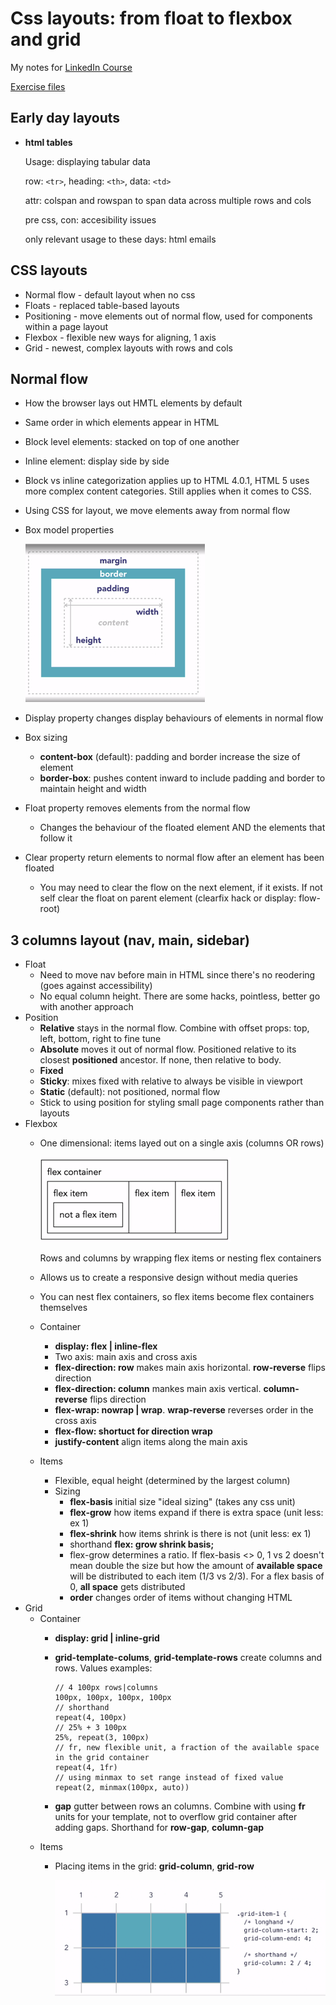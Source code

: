# Css layouts: from float to flexbox and grid

My notes for [LinkedIn Course](https://www.linkedin.com/learning/css-layouts-from-float-to-flexbox-and-grid)

[Exercise files](https://github.com/christinatruong/css-layouts)

## Early day layouts

* **html tables**

  Usage: displaying tabular data

  row: `<tr>`, heading: `<th>`, data: `<td>`

  attr: colspan and rowspan to span data across multiple rows and cols

  pre css, con: accesibility issues

  only relevant usage to these days: html emails

## CSS layouts

* Normal flow - default layout when no css
* Floats - replaced table-based layouts
* Positioning - move elements out of normal flow, used for components within a page layout
* Flexbox - flexible new ways for aligning, 1 axis
* Grid - newest, complex layouts with rows and cols

## Normal flow

* How the browser lays out HMTL elements by default
* Same order in which elements appear in HTML
* Block level elements: stacked on top of one another
* Inline element: display side by side
* Block vs inline categorization applies up to HTML 4.0.1, HTML 5 uses more complex content categories. Still applies when it comes to CSS.
* Using CSS for layout, we move elements away from normal flow
* Box model properties

  ![Box properties](/images/box-properties-small.png)
* Display property changes display behaviours of elements in normal flow
* Box sizing
  * **content-box** (default): padding and border increase the size of element
  * **border-box**: pushes content inward to include padding and border to maintain height and width
* Float property removes elements from the normal flow
  * Changes the behaviour of the floated element AND the elements that follow it
* Clear property return elements to normal flow after an element has been floated
  * You may need to clear the flow on the next element, if it exists. If not self clear the float on parent element (clearfix hack or display: flow-root)

## 3 columns layout (nav, main, sidebar)
  * Float
    * Need to move nav before main in HTML since there's no reodering (goes against accessibility)
    * No equal column height. There are some hacks, pointless, better go with another approach
  * Position
    * **Relative** stays in the normal flow. Combine with offset props: top, left, bottom, right to fine tune
    * **Absolute** moves it out of normal flow. Positioned relative to its closest **positioned** ancestor. If none, then relative to body.
    * **Fixed**
    * **Sticky**: mixes fixed with relative to always be visible in viewport
    * **Static** (default): not positioned, normal flow
    * Stick to using position for styling small page components rather than layouts
  * Flexbox
    * One dimensional: items layed out on a single axis (columns OR rows)

      ![Flex container](/images/flex-small.png)

      Rows and columns by wrapping flex items or nesting flex containers
    * Allows us to create a responsive design without media queries
    * You can nest flex containers, so flex items become flex containers themselves
    * Container
      * **display: flex | inline-flex**
      * Two axis: main axis and cross axis
      * **flex-direction: row** makes main axis horizontal. **row-reverse** flips direction
      * **flex-direction: column** mankes main axis vertical. **column-reverse** flips direction
      * **flex-wrap: nowrap | wrap**. **wrap-reverse** reverses order in the cross axis
      * **flex-flow: shortuct for direction wrap**
      * **justify-content** align items along the main axis
    * Items
      * Flexible, equal height (determined by the largest column)
      * Sizing
        * **flex-basis** initial size "ideal sizing" (takes any css unit)
        * **flex-grow** how items expand if there is extra space (unit less: ex 1)
        * **flex-shrink** how items shrink is there is not (unit less: ex 1)
        * shorthand **flex: grow shrink basis;**
        * flex-grow determines a ratio. If flex-basis <> 0, 1 vs 2 doesn't mean double the size but how the amount of **available space** will be distributed to each item (1/3 vs 2/3). For a flex basis of 0, **all space** gets distributed
        * **order** changes order of items without changing HTML
  * Grid
    * Container
      * **display: grid | inline-grid**
      * **grid-template-colums**, **grid-template-rows** create columns and rows. Values examples:

            // 4 100px rows|columns
            100px, 100px, 100px, 100px
            // shorthand
            repeat(4, 100px)
            // 25% + 3 100px
            25%, repeat(3, 100px)
            // fr, new flexible unit, a fraction of the available space in the grid container
            repeat(4, 1fr)
            // using minmax to set range instead of fixed value
            repeat(2, minmax(100px, auto))
      * **gap** gutter between rows an columns. Combine with using **fr** units for your template, not to overflow grid container after adding gaps. Shorthand for **row-gap**, **column-gap**
    * Items
      * Placing items in the grid: **grid-column**, **grid-row**

        ![Placing grid items](/images/grid-items-positioning.png)

